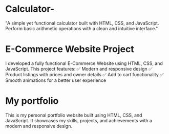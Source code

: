 # Calculator-
 "A simple yet functional calculator built with HTML, CSS, and JavaScript. Perform basic arithmetic operations with a clean and intuitive interface."

 
# E-Commerce Website Project
I developed a fully functional E-Commerce Website using HTML, CSS, and JavaScript.
This project features:
✅ Modern and responsive design
✅ Product listings with prices and owner details
✅ Add to cart functionality
✅ Smooth animations for a better user experience

# My portfolio 
This is my personal portfolio website built using HTML, CSS, and JavaScript.
It showcases my skills, projects, and achievements with a modern and responsive design.

